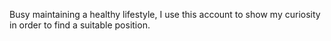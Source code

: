 Busy maintaining a healthy lifestyle, I use this account to show my curiosity in order to find a suitable position.
